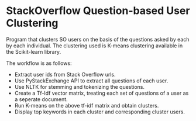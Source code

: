 <h1>StackOverflow Question-based User Clustering</h1>

Program that clusters SO users on the basis of the questions asked by each by each individual. The clustering used is K-means clustering available in the Scikit-learn library.

The workflow is as follows:
- Extract user ids from Stack Overflow urls.
- Use PyStackExchange API to extract all questions of each user.
- Use NLTK for stemming and tokenizing the questions.
- Create a Tf-Idf vector matrix, treating each set of questions of a user as a seperate document.
- Run K-means on the above tf-idf matrix and obtain clusters.
- Display top keywords in each cluster and corresponding cluster users.
